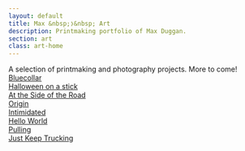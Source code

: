 ```yaml
---
layout: default
title: Max &nbsp;❭&nbsp; Art
description: Printmaking portfolio of Max Duggan.
section: art
class: art-home
---
```


<div class="content article intro">
	A selection of printmaking and photography projects. More to come!
</div>

<div class="tile">
	<a href="/art/bluecollar" class="tile_thumb" style="background-image: url(../art/bluecollar/bluecollar-thumb.jpg);">
		<span class="title">Bluecollar</span>
	</a>
</div>

<div class="tile">
	<a href="/art/halloween" class="tile_thumb" style="background-image: url(../art/halloween/halloween-thumb.jpg);">
		<span class="title">Halloween on a stick</span>
	</a>
</div>

<div class="tile">
	<a href="/art/sideroad" class="tile_thumb" style="background-image: url(../art/sideroad/side-of-the-road-thumb.jpg);">
		<span class="title">At the Side of the Road</span>
	</a>
</div>

<div class="tile">
	<a href="/art/origin" class="tile_thumb" style="background-image: url(../art/origin/origin-thumb.jpg);">
		<span class="title">Origin</span>
	</a>
</div>

<div class="tile">
	<a href="/art/intimidated" class="tile_thumb" style="background-image: url(../art/intimidated/intimidated-thumb.jpg);">
		<span class="title">Intimidated</span>
	</a>
</div>

<div class="tile">
	<a href="/art/helloworld" class="tile_thumb" style="background-image: url(../art/helloworld/helloworld-thumb.jpg);">
		<span class="title">Hello World</span>
	</a>
</div>

<div class="tile">
	<a href="/art/pulling" class="tile_thumb" style="background-image: url(../art/pulling/pulling-thumb.jpg);">
		<span class="title">Pulling</span>
	</a>
</div>

<div class="tile">
	<a href="/art/justkeeptruckin" class="tile_thumb" style="background-image: url(../art/justkeeptruckin/justkeeptruckin-thumb.jpg);">
		<span class="title">Just Keep Trucking</span>
	</a>
</div>
